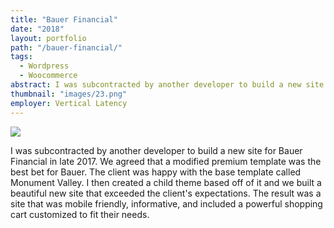 ```yaml
---
title: "Bauer Financial"
date: "2018"
layout: portfolio
path: "/bauer-financial/"
tags:
  - Wordpress
  - Woocommerce
abstract: I was subcontracted by another developer to build a new site for Bauer Financial in late 2017.
thumbnail: "images/23.png"
employer: Vertical Latency
---
```

![](./images/23.png)

I was subcontracted by another developer to build a new site for Bauer Financial in late 2017. We agreed that a modified premium template was the best bet for Bauer. The client was happy with the base template called Monument Valley. I then created a child theme based off of it and we built a beautiful new site that exceeded the client's expectations. The result was a site that was mobile friendly, informative, and included a powerful shopping cart customized to fit their needs.